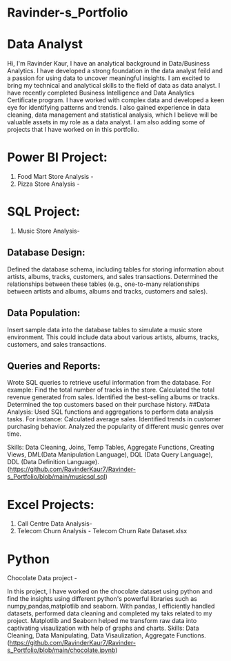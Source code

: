 # Ravinder-s_Portfolio
# Data Analyst
Hi, I'm Ravinder Kaur, I have an analytical background in Data/Business Analytics. I have developed a strong foundation in the data analyst feild and a passion for using data to uncover meaningful insights. I am excited to bring my technical and analytical skills to the field of data  as data analyst.
I have recently completed Business Intelligence and Data Analytics Certificate program. I have worked with complex data and developed a keen eye for identifying patterns and trends. I also gained experience in data cleaning, data management and statistical analysis, which I believe will be valuable assets in my role as a data analyst.
I am also adding some of projects that I have worked on in this portfolio.

# Power BI Project: 
1. Food Mart Store Analysis -
2. Pizza Store Analysis - 

# SQL Project:
1. Music Store Analysis-


## Database Design:
Defined the database schema, including tables for storing information about artists, albums, tracks, customers, and sales transactions.
Determined the relationships between these tables (e.g., one-to-many relationships between artists and albums, albums and tracks, customers and sales).
## Data Population:
Insert sample data into the database tables to simulate a music store environment. This could include data about various artists, albums, tracks, customers, and sales transactions.
## Queries and Reports:
Wrote SQL queries to retrieve useful information from the database. 
For example:
Find the total number of tracks in the store.
Calculated the total revenue generated from sales.
Identified the best-selling albums or tracks.
Determined the top customers based on their purchase history.
##Data Analysis:
Used SQL functions and aggregations to perform data analysis tasks. For instance:
Calculated average sales.
Identified trends in customer purchasing behavior.
Analyzed the popularity of different music genres over time.

Skills: Data Cleaning, Joins, Temp Tables, Aggregate Functions, Creating Views, DML(Data Manipulation Language), DQL (Data Query Language), DDL (Data Definition Language).
(https://github.com/RavinderKaur7/Ravinder-s_Portfolio/blob/main/musicsql.sql)

# Excel Projects:
1. Call Centre Data Analysis- 
2. Telecom Churn Analysis - Telecom Churn Rate Dataset.xlsx

# Python
Chocolate Data project - 

In this project, I have worked on the chocolate dataset using python and find the insights using different python's powerful libraries such as numpy,pandas,matplotlib and seaborn. With pandas, I efficiently handled datasets, performed data cleaning and completed my taks related to my project. Matplotlib and Seaborn helped me transform raw data into captivating visaulization with help of graphs and charts.
Skills: Data Cleaning, Data Manipulating, Data Visaulization, Aggregate Functions.
(https://github.com/RavinderKaur7/Ravinder-s_Portfolio/blob/main/chocolate.ipynb)

